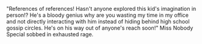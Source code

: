 "References of references! Hasn't anyone explored this kid's imagination in person!? He's a bloody genius why are you wasting my time in my office and not directly interacting with him instead of hiding behind high school gossip circles. He's on his way out of anyone's reach soon!" Miss Nobody Special sobbed in exhausted rage.
